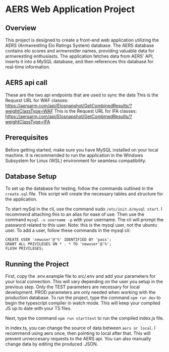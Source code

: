 # AERS Web Application Project

## Overview

This project is designed to create a front-end web application utilizing the AERS (Armwrestling Elo Ratings System) database. The AERS database contains elo scores and armwrestler names, providing valuable data for armwrestling enthusiasts. The application fetches data from AERS' API, inserts it into a MySQL database, and then references this database for real-time information.


## AERS api call

These are the two api endpoints that are used to sync the data
This is the Request URL for WAF classes: https://aersarm.com/api/Elosnapshot/GetCombinedResults/?weightClassType=WAF
This is the Request URL for IFA classes: https://aersarm.com/api/Elosnapshot/GetCombinedResults/?weightClassType=IFA

## Prerequisites

Before getting started, make sure you have MySQL installed on your local machine. It is recommended to run the application in the Windows Subsystem for Linux (WSL) environment for seamless compatibility.


## Database Setup

To set up the database for testing, follow the commands outlined in the `create.sql` file. This script will create the necessary tables and structure for the application.

To start mySql in the cli, use the command sudo ```/etc/init.d/mysql start```. I recommend attaching this to an alias for ease of use.
Then use the command ```mysql -u username -p``` with your username. The cli will prompt the password related to this user.
Note: this is the mysql user, not the ubuntu user. 
To add a user, follow these commands in the mysql cli: 
```
CREATE USER 'newuser'@'%' IDENTIFIED BY 'pass';
GRANT ALL PRIVILEGES ON * . * TO 'newuser'@'%';
FLUSH PRIVILEGES;
```

## Running the Project

First, copy the .env.example file to src/.env and add your parameters for your local connection. This will vary depending on the user you setup in the previous step.
Only the TEST parameters are necessary for local development. PROD parameters are only needed when working with the production database. 
To run the project, type the command ```npm run dev``` to begin the typescript compiler in watch mode. 
This will keep your compiled JS up to date with your TS files. 

Next, type the command ```npm run starttest``` to run the compiled index.js file.

In index.ts, you can change the source of data between ```aers or local```. I recommend using aers once, then pointing to local after that. 
This will prevent unneccesary requests to the AERS api. You can also manually change data by editing the produced .JSON. 